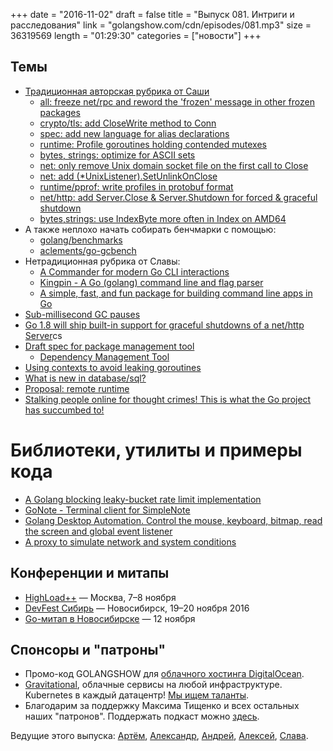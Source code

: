 +++
date = "2016-11-02"
draft = false
title = "Выпуск 081. Интриги и расследования"
link = "golangshow.com/cdn/episodes/081.mp3"
size = 36319569
length = "01:29:30"
categories = ["новости"]
+++

## Темы

- [Традиционная авторская рубрика от Саши](https://github.com/LK4D4/report/blob/master/reports/golang-11-02.md)
  - [all: freeze net/rpc and reword the 'frozen' message in other frozen packages](https://github.com/golang/go/commit/f9027d61ab48154e4cb29c50e356a3f462840e01)
  - [crypto/tls: add CloseWrite method to Conn](https://github.com/golang/go/commit/829aa6732a47db75dbb649837fa888030659ccf9)
  - [spec: add new language for alias declarations](https://github.com/golang/go/commit/aff37662d1f70f2bf9e47b4f962e85521e7c18d1)
  - [runtime: Profile goroutines holding contended mutexes](https://github.com/golang/go/commit/ca922b6d363b6ca47822188dcbc5b92d912c7a4b)
  - [bytes, strings: optimize for ASCII sets](https://github.com/golang/go/commit/9a8c69539cbd052e2c4b55496d72ec8407c0af52)
  - [net: only remove Unix domain socket file on the first call to Close](https://github.com/golang/go/commit/13558c41ffa29d0af80e7e06d08af8eb0f0055fb)
  - [net: add (*UnixListener).SetUnlinkOnClose](https://github.com/golang/go/commit/eb88b3eefa113f67e7cf72dfd085f65bbd125179)
  - [runtime/pprof: write profiles in protobuf format](https://github.com/golang/go/commit/b33030a72754cb55d6ec137e79facacb398c9be4)
  - [net/http: add Server.Close & Server.Shutdown for forced & graceful shutdown](https://github.com/golang/go/commit/53fc330e2d154443acf3d01e0d68bae22b2b7804)
  - [bytes,strings: use IndexByte more often in Index on AMD64](https://github.com/golang/go/commit/f31492ffe7d68e84ec0ba6e870d174ab48e6397c)
- А также неплохо начать собирать бенчмарки с помощью:
  - [golang/benchmarks](https://github.com/golang/benchmarks)
  - [aclements/go-gcbench](https://github.com/aclements/go-gcbench)
- Нетрадиционная рубрика от Славы:
  - [A Commander for modern Go CLI interactions](https://github.com/spf13/cobra)
  - [Kingpin - A Go (golang) command line and flag parser](https://github.com/alecthomas/kingpin)
  - [A simple, fast, and fun package for building command line apps in Go](https://github.com/urfave/cli)
- [Sub-millisecond GC pauses](https://groups.google.com/forum/m/#!topic/golang-dev/Ab1sFeoZg_8)
- [Go 1.8 will ship built-in support for graceful shutdowns of a net/http Server](https://github.com/golang/go/issues/4674#issuecomment-257161323)cs
- [Draft spec for package management tool](https://groups.google.com/forum/#!topic/go-package-management/g6EZblA1mHU)
  - [Dependency Management Tool](https://docs.google.com/document/d/1qnmjwfMmvSCDaY4jxPmLAccaaUI5FfySNE90gB0pTKQ)
- [Using contexts to avoid leaking goroutines](http://golang.rakyll.org/leakingctx/)
- [What is new in database/sql?](https://docs.google.com/document/d/1F778e7ZSNiSmbju3jsEWzShcb8lIO4kDyfKDNm4PNd8)
- [Proposal: remote runtime](https://github.com/golang/go/issues/17672)
- [Stalking people online for thought crimes! This is what the Go project has succumbed to!](https://groups.google.com/forum/m/#!topic/golang-dev/pOvceAZwLHY)


# Библиотеки, утилиты и примеры кода

- [A Golang blocking leaky-bucket rate limit implementation](https://github.com/uber-go/ratelimit)
- [GoNote - Terminal client for SimpleNote](https://github.com/exaroth/gonote)
- [Golang Desktop Automation. Control the mouse, keyboard, bitmap, read the screen and global event listener](https://github.com/go-vgo/robotgo)
- [A proxy to simulate network and system conditions](https://github.com/shopify/toxiproxy)


## Конференции и митапы

- [HighLoad++](http://www.highload.ru) — Москва, 7–8 ноября
- [DevFest Сибирь](https://devfest.gdg.org.ru) — Новосибирск, 19–20 ноября 2016
- [Go-митап в Новосибирске](https://www.meetup.com/GolangNSK/events/235130124/) — 12 ноября

## Спонсоры и "патроны"

- Промо-код GOLANGSHOW для [облачного хостинга DigitalOcean](https://www.digitalocean.com/?utm_campaign=golangshow&utm_medium=podcast&refcode=63eedb038a3e).
- [Gravitational](http://gravitational.com), облачные сервисы на любой инфраструктуре. Kubernetes в каждый датацентр! [Мы ищем таланты](https://github.com/gravitational/careers).
- Благодарим за поддержку Максима Тищенко и всех остальных наших "патронов". Поддержать подкаст можно [здесь](https://www.patreon.com/golangshow).

Ведущие этого выпуска: [Артём](https://twitter.com/miolini), [Александр](https://twitter.com/LK4D4math), [Андрей](https://twitter.com/dadabird), [Алексей](https://twitter.com/paaleksey), [Слава](https://twitter.com/m0sth8).
